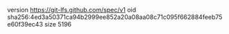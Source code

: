 version https://git-lfs.github.com/spec/v1
oid sha256:4ed3a50371ca94b2999ee852a20a08aa08c71c095f662884feeb75e60f39ec43
size 5196
